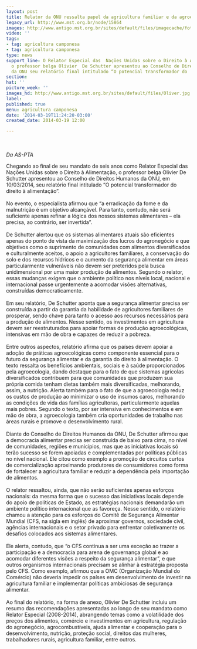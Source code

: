 ```yaml
---
layout: post
title: Relator da ONU ressalta papel da agricultura familiar e da agroecologia
legacy_url: http://www.mst.org.br/node/15864
images: http://www.antigo.mst.org.br/sites/default/files/imagecache/foto_destaque/Oliver.jpg
video: ''
tags:
- tag: agricultura camponesa
- tag: agricultura camponesa
type: news
support_line: O Relator Especial das  Nações Unidas sobre o Direito à Alimentação,
  o professor belga Olivier  De Schutter apresentou ao Conselho de Direitos Humanos
  da ONU seu relatório final intitulado “O potencial transformador do  direito à alimentação”.
section: 
hat: ''
picture_week: ''
images_hd: http://www.antigo.mst.org.br/sites/default/files/Oliver.jpg
label: 
published: true
menu: agricultura camponesa
date: '2014-03-19T11:24:20-03:00'
created_date: 2014-03-19 12:00

---
```

<p><br><br><em>Da AS-PTA</em></p><p>Chegando ao final de seu mandato de seis anos como Relator Especial das Nações Unidas sobre o Direito à Alimentação, o professor belga Olivier De Schutter apresentou ao Conselho de Direitos Humanos da ONU, em 10/03/2014, seu relatório final intitulado “O potencial transformador do direito à alimentação”.<br><br>No evento, o especialista afirmou que “a erradicação da fome e da malnutrição é um objetivo alcançável. Para tanto, contudo, não será suficiente apenas refinar a lógica dos nossos sistemas alimentares – ela precisa, ao contrário, ser invertida”.<br><br>De Schutter alertou que os sistemas alimentares atuais são eficientes apenas do ponto de vista da maximização dos lucros do agronegócio e que objetivos como o suprimento de comunidades com alimentos diversificados e culturalmente aceitos, o apoio a agricultores familiares, a conservação do solo e dos recursos hídricos e o aumento da segurança alimentar em áreas particularmente vulneráveis não devem ser preteridos pela busca unidimensional por uma maior produção de alimentos. Segundo o relator, essas mudanças exigem que o ambiente político nos níveis local, nacional e internacional passe urgentemente a acomodar visões alternativas, construídas democraticamente.<br><br>Em seu relatório, De Schutter aponta que a segurança alimentar precisa ser construída a partir da garantia da habilidade de agricultores familiares de prosperar, sendo chave para tanto o acesso aos recursos necessários para a produção de alimentos. Nesse sentido, os investimentos em agricultura devem ser reestruturados para apoiar formas de produção agroecológicas, intensivas em mão de obra e capazes de reduzir a pobreza.<br><br>Entre outros aspectos, relatório afirma que os países devem apoiar a adoção de práticas agroecológicas como componente essencial para o futuro da segurança alimentar e da garantia do direito à alimentação. O texto ressalta os benefícios ambientais, sociais e à saúde proporcionados pela agroecologia, dando destaque para o fato de que sistemas agrícolas diversificados contribuem para que comunidades que produzem sua própria comida tenham dietas também mais diversificadas, melhorando, assim, a nutrição. Alerta também para o fato de que a agroecologia reduz os custos de produção ao minimizar o uso de insumos caros, melhorando as condições de vida das famílias agricultoras, particularmente aquelas mais pobres. Segundo o texto, por ser intensiva em conhecimentos e em mão de obra, a agroecologia também cria oportunidades de trabalho nas áreas rurais e promove o desenvolvimento rural.<br><br>Diante do Conselho de Direitos Humanos da ONU, De Schutter afirmou que a democracia alimentar precisa ser construída de baixo para cima, no nível de comunidades, regiões e municípios, mas que as iniciativas locais só terão sucesso se forem apoiadas e complementadas por políticas públicas no nível nacional. Ele citou como exemplo a promoção de circuitos curtos de comercialização aproximando produtores de consumidores como forma de fortalecer a agricultura familiar e reduzir a dependência pela importação de alimentos.<br><br>O relator ressaltou, ainda, que não serão suficientes apenas esforços nacionais: da mesma forma que o sucesso das iniciativas locais depende do apoio de políticas de Estado, as estratégias nacionais demandarão um ambiente político internacional que as favoreça. Nesse sentido, o relatório chamou a atenção para os esforços do Comitê de Segurança Alimentar Mundial (CFS, na sigla em inglês) de aproximar governos, sociedade civil, agências internacionais e o setor privado para enfrentar coletivamente os desafios colocados aos sistemas alimentares.<br><br>Ele alerta, contudo, que “o CFS continua a ser uma exceção ao trazer a participação e a democracia para arena de governança global e ao acomodar diferentes visões a respeito da segurança alimentar”, e que outros organismos internacionais precisam se alinhar à estratégia proposta pelo CFS. Como exemplo, afirmou que a OMC (Organização Mundial do Comércio) não deveria impedir os países em desenvolvimento de investir na agricultura familiar e implementar políticas ambiciosas de segurança alimentar.<br><br>Ao final do relatório, na forma de anexo, Olivier De Schutter incluiu um resumo das recomendações apresentadas ao longo de seu mandato como Relator Especial (2008-2014), abrangendo temas como a volatilidade dos preços dos alimentos, comércio e investimentos em agricultura, regulação do agronegócio, agrocombustíveis, ajuda alimentar e cooperação para o desenvolvimento, nutrição, proteção social, direitos das mulheres, trabalhadores rurais, agricultura familiar, entre outros.</p><p>&nbsp;</p><p>&nbsp;</p>
